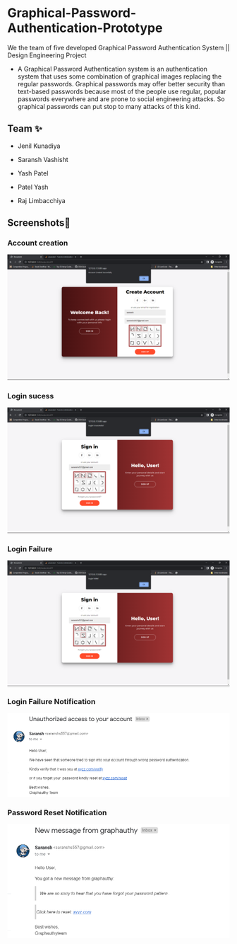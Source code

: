 
# Graphical-Password-Authentication-Prototype

We the team of five developed Graphical Password Authentication System || Design Engineering Project



- A Graphical Password Authentication system is an authentication system that uses some combination of graphical images replacing the regular passwords. Graphical passwords may offer better security than text-based passwords because most of the people use regular, popular passwords everywhere and are prone to social engineering attacks. So graphical passwords can put stop to many attacks of this kind.





## Team ✨

- Jenil Kunadiya

- Saransh Vashisht

- Yash Patel

- Patel Yash

- Raj Limbacchiya 


## Screenshots📸


### Account creation
![Account creation](https://github.com/saransh-vashisht/Graphical-Pasword-Authentication-Prototype/blob/main/screenshots/account%20creation.png?raw=true)

### Login sucess
![Login sucessful](https://github.com/saransh-vashisht/Graphical-Pasword-Authentication-Prototype/blob/main/screenshots/login%20success.png?raw=true)


### Login Failure
![Login failure](https://github.com/saransh-vashisht/Graphical-Pasword-Authentication-Prototype/blob/main/screenshots/Login%20failed.png?raw=true)

### Login Failure Notification
![Login failure notifs](https://github.com/saransh-vashisht/Graphical-Pasword-Authentication-Prototype/blob/main/screenshots/Login%20fail%20notification.png?raw=true)


### Password Reset Notification
![Password notification](https://github.com/saransh-vashisht/Graphical-Pasword-Authentication-Prototype/blob/main/screenshots/Password%20reset.png?raw=true)
